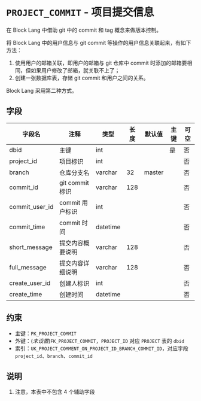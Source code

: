 # `PROJECT_COMMIT` - 项目提交信息

在 Block Lang 中借助 git 中的 commit 和 tag 概念来做版本控制。

将 Block Lang 中的用户信息与 git commit 等操作的用户信息关联起来，有如下方法：

1. 使用用户的邮箱关联，即用户的邮箱与 git 仓库中 commit 时添加的邮箱要相同，但如果用户修改了邮箱，就关联不上了；
2. 创建一张数据库表，存储 git commit 和用户之间的关系。

Block Lang 采用第二种方式。

## 字段

| 字段名         | 注释             | 类型     | 长度 | 默认值 | 主键 | 可空 |
| -------------- | ---------------- | -------- | ---- | ------ | ---- | ---- |
| dbid           | 主键             | int      |      |        | 是   | 否   |
| project_id     | 项目标识         | int      |      |        |      | 否   |
| branch         | 仓库分支名       | varchar  | 32   | master |      | 否   |
| commit_id      | git commit 标识  | varchar  | 128  |        |      | 否   |
| commit_user_id | commit 用户标识  | int      |      |        |      | 否   |
| commit_time    | commit 时间      | datetime |      |        |      | 否   |
| short_message  | 提交内容概要说明 | varchar  | 128  |        |      | 否   |
| full_message   | 提交内容详细说明 | varchar  | 128  |        |      | 否   |
| create_user_id | 创建人标识       | int      |      |        |      | 否   |
| create_time    | 创建时间         | datetime |      |        |      | 否   |

## 约束

* 主键：`PK_PROJECT_COMMIT`
* 外键：(*未设置*)`FK_PROJECT_COMMIT`，`PROJECT_ID` 对应 `PROJECT` 表的 `dbid`
* 索引：`UK_PROJECT_COMMENT_ON_PROJECT_ID_BRANCH_COMMIT_ID`，对应字段 `project_id`、`branch`、`commit_id`

## 说明

1. 注意，本表中不包含 4 个辅助字段